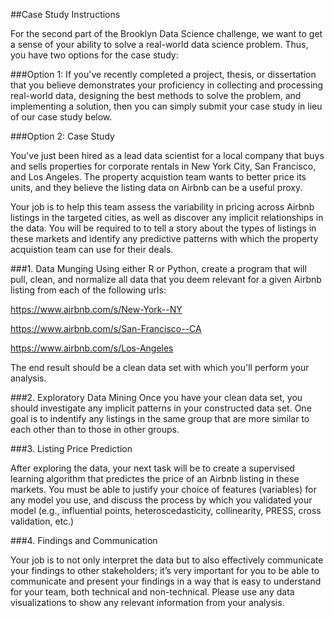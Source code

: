 ##Case Study Instructions

For the second part of the Brooklyn Data Science challenge, we want to get a sense of your ability to solve a real-world data science problem. Thus, you have two options for the case study:

###Option 1: If you've recently completed a project, thesis, or dissertation that you believe demonstrates your proficiency in collecting and processing real-world data, designing the best methods to solve the problem, and implementing a solution, then you can simply submit your case study in lieu of our case study below. 

###Option 2: Case Study

You've just been hired as a lead data scientist for a local company that buys and sells properties for corporate rentals in 
New York City, San Francisco, and Los Angeles. The property acquistion team wants to better price its units, 
and they believe the listing data on Airbnb can be a useful proxy.

Your job is to help this team assess the variability in pricing across Airbnb listings in the targeted cities,
as well as discover any implicit relationships in the data. You will be required to to tell a story about the types of listings in these markets and identify any predictive patterns with which the property acquistion team can use for their deals.

###1. Data Munging
Using either R or Python, create a program that will pull, clean, and normalize all data that you deem relevant for a given Airbnb listing from each of the following urls:
  
  https://www.airbnb.com/s/New-York--NY
  
  https://www.airbnb.com/s/San-Francisco--CA
  
  https://www.airbnb.com/s/Los-Angeles

The end result should be a clean data set with which you'll perform your analysis.
  
###2. Exploratory Data Mining
Once you have your clean data set, you should investigate any implicit patterns in your constructed data set. One goal is to indentify any listings in the same group that are more similar to each other than to those in other groups.

###3. Listing Price Prediction

After exploring the data, your next task will be to create a supervised learning algorithm that predictes the price of an Airbnb listing in these markets. You must be able to justify your choice of features (variables) for any model you use, and discuss the process by which you validated your model (e.g., influential points, heteroscedasticity, collinearity, PRESS, cross validation, etc.)

###4. Findings and Communication

Your job is to not only interpret the data but to also effectively communicate your findings to other stakeholders; it’s very important for you to be able to communicate and present your findings in a way that is easy to understand for your team, both technical and non-technical. Please use any data visualizations to show any relevant information from your analysis.
